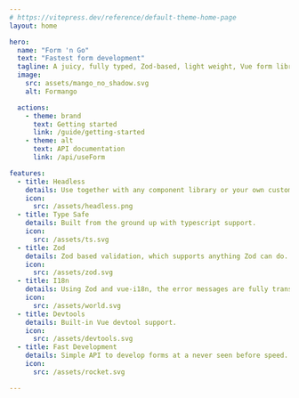 ```yaml
---
# https://vitepress.dev/reference/default-theme-home-page
layout: home

hero:
  name: "Form 'n Go"
  text: "Fastest form development"
  tagline: A juicy, fully typed, Zod-based, light weight, Vue form library
  image:
    src: assets/mango_no_shadow.svg
    alt: Formango

  actions:
    - theme: brand
      text: Getting started
      link: /guide/getting-started
    - theme: alt
      text: API documentation
      link: /api/useForm

features:
  - title: Headless
    details: Use together with any component library or your own custom UI.
    icon: 
      src: /assets/headless.png
  - title: Type Safe
    details: Built from the ground up with typescript support.
    icon: 
      src: /assets/ts.svg
  - title: Zod
    details: Zod based validation, which supports anything Zod can do.
    icon: 
      src: /assets/zod.svg
  - title: I18n
    details: Using Zod and vue-i18n, the error messages are fully translatable.
    icon: 
      src: /assets/world.svg
  - title: Devtools
    details: Built-in Vue devtool support.
    icon: 
      src: /assets/devtools.svg
  - title: Fast Development
    details: Simple API to develop forms at a never seen before speed.
    icon: 
      src: /assets/rocket.svg

---
```


<script setup>
import HomeTeam from './.vitepress/theme/components/HomeTeam.vue'
import HomeCredits from './.vitepress/theme/components/HomeCredits.vue'

</script>


<HomeTeam />
<HomeCredits />